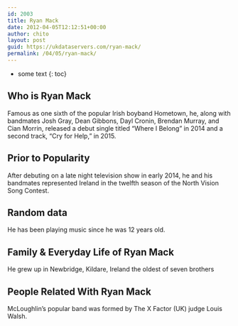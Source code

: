 ```yaml
---
id: 2003
title: Ryan Mack
date: 2012-04-05T12:12:51+00:00
author: chito
layout: post
guid: https://ukdataservers.com/ryan-mack/
permalink: /04/05/ryan-mack/
---
```


* some text
{: toc}
          
          
## Who is  Ryan Mack
                  
                  
                  
Famous as one sixth of the popular Irish boyband Hometown, he, along with bandmates Josh Gray, Dean Gibbons, Dayl Cronin, Brendan Murray, and Cian Morrin, released a debut single titled &#8220;Where I Belong&#8221; in 2014 and a second track, &#8220;Cry for Help,&#8221; in 2015.
                  
                
                
                
## Prior to Popularity 
                  
                  
                  
After debuting on a late night television show in early 2014, he and his bandmates represented Ireland in the twelfth season of the North Vision Song Contest.
                  
                
                
                
## Random data 
                  
                  
                  
He has been playing music since he was 12 years old.
                  
                
                
                
## Family & Everyday Life of Ryan Mack
                  
                  
                  
He grew up in Newbridge, Kildare, Ireland the oldest of seven brothers 
                  
                
                
                
## People Related With  Ryan Mack
                  
                  
                  
McLoughlin&#8217;s popular band was formed by The X Factor (UK) judge Louis Walsh.
                  
                
              
            
          
          
          
    
    
  
